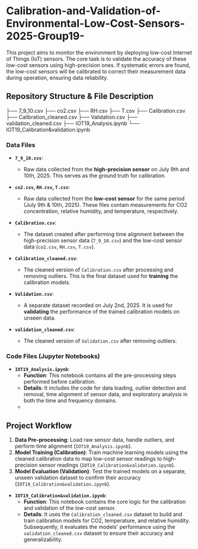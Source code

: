 # Calibration-and-Validation-of-Environmental-Low-Cost-Sensors-2025-Group19-
This project aims to monitor the environment by deploying low-cost Internet of Things (IoT) sensors. The core task is to validate the accuracy of these low-cost sensors using high-precision ones. If systematic errors are found, the low-cost sensors will be calibrated to correct their measurement data during operation, ensuring data reliability.
## Repository Structure & File Description
├── 7_9_10.csv
├── co2.csv
├── RH.csv
├── T.csv
├── Calibration.csv
├── Calibration_cleaned.csv
├── Validation.csv
├── validation_cleaned.csv
├── IOT19_Analysis.ipynb
└── IOT19_Calibration&validation.ipynb
### Data Files

-   **`7_9_10.csv`**:
    -   Raw data collected from the **high-precision sensor** on July 9th and 10th, 2025. This serves as the ground truth for calibration.

-   **`co2.csv`, `RH.csv`, `T.csv`**:
    -   Raw data collected from the **low-cost sensor** for the same period (July 9th & 10th, 2025). These files contain measurements for CO2 concentration, relative humidity, and temperature, respectively.

-   **`Calibration.csv`**:
    -   The dataset created after performing time alignment between the high-precision sensor data (`7_9_10.csv`) and the low-cost sensor data (`co2.csv`, `RH.csv`, `T.csv`).

-   **`Calibration_cleaned.csv`**:
    -   The cleaned version of `Calibration.csv` after processing and removing outliers. This is the final dataset used for **training** the calibration models.

-   **`Validation.csv`**:
    -   A separate dataset recorded on July 2nd, 2025. It is used for **validating** the performance of the trained calibration models on unseen data.

-   **`validation_cleaned.csv`**:
    -   The cleaned version of `Validation.csv` after removing outliers.

### Code Files (Jupyter Notebooks)

-   **`IOT19_Analysis.ipynb`**:
    -   **Function**: This notebook contains all the pre-processing steps performed before calibration.
    -   **Details**: It includes the code for data loading, outlier detection and removal, time alignment of sensor data, and exploratory analysis in both the time and frequency domains.
    -   
## Project Workflow

1.  **Data Pre-processing**: Load raw sensor data, handle outliers, and perform time alignment (`IOT19_Analysis.ipynb`).
2.  **Model Training (Calibration)**: Train machine learning models using the cleaned calibration data to map low-cost sensor readings to high-precision sensor readings (`IOT19_Calibration&validation.ipynb`).
3.  **Model Evaluation (Validation)**: Test the trained models on a separate, unseen validation dataset to confirm their accuracy (`IOT19_Calibration&validation.ipynb`).

-   **`IOT19_Calibration&validation.ipynb`**:
    -   **Function**: This notebook contains the core logic for the calibration and validation of the low-cost sensor.
    -   **Details**: It uses the `Calibration_cleaned.csv` dataset to build and train calibration models for CO2, temperature, and relative humidity. Subsequently, it evaluates the models' performance using the `validation_cleaned.csv` dataset to ensure their accuracy and generalizability.
